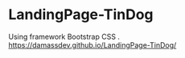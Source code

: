 # LandingPage-TinDog
Using framework Bootstrap CSS .
https://damassdev.github.io/LandingPage-TinDog/ 
